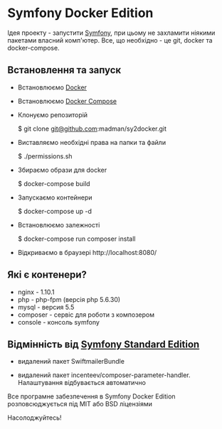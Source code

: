 Symfony Docker Edition
========================

Ідея проекту - запустити [Symfony][1], при цьому не захламити ніякими пакетами власний комп'ютер. Все, що необхідно - це git, docker та docker-compose.

Встановлення та запуск
--------------

  * Встановлюємо [Docker][2]

  * Встановлюємо [Docker Compose][3]

  * Клонуємо репозиторій

    $ git clone git@github.com:madman/sy2docker.git
  
  * Виставляємо необхідні права на папки та файли

    $ ./permissions.sh

  * Збираємо образи для docker

    $ docker-compose build

  * Запускаємо контейнери

    $ docker-compose up -d

  * Встановлюємо залежності

    $ docker-compose run composer install 

  * Відкриваємо в браузері http://localhost:8080/


Які є контенери?
--------------

  * nginx - 1.10.1
  * php - php-fpm (версія php 5.6.30)
  * mysql - версия 5.5
  * composer - сервіс для роботи з композером
  * console - консоль symfony

Відмінність від [Symfony Standard Edition][4]
--------------

  * видалений пакет SwiftmailerBundle

  * видалений пакет incenteev/composer-parameter-handler. Налаштування відбувається автоматично

Все програмне забезпечення в Symfony Docker Edition розповсюджується під MIT або BSD ліцензіями

Насолоджуйтесь!

[1]:  https://symfony.com/doc/3.2/setup.html
[2]:  https://docs.docker.com/engine/installation/
[3]:  https://docs.docker.com/compose/install/
[4]:  https://github.com/symfony/symfony-standard